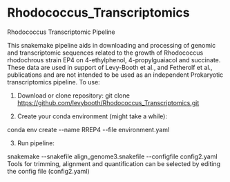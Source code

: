# Rhodococcus_Transcriptomics
Rhodococcus Transcriptomic Pipeline

This snakemake pipeline aids in downloading and processing of genomic and transcriptomic sequences related to the growth of Rhodococcus rhodochrous strain EP4 on 4-ethylphenol, 4-propylguaiacol and succinate. These data are used in support of Levy-Booth et al., and Fetherolf et al., publications and are not intended to be used as an independent Prokaryotic transcriptomics pipeline. 
To use:
1.	Download or clone repository:
git clone https://github.com/levybooth/Rhodococcus_Transcriptomics.git
 
2.	Create your conda environment (might take a while): 

conda env create --name RREP4 --file environment.yaml

3.	Run pipeline: 

snakemake --snakefile align_genome3.snakefile --configfile config2.yaml
Tools for trimming, alignment and quantification can be selected by editing the config file (config2.yaml)
